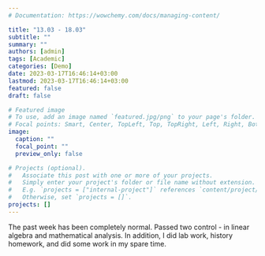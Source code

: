 ```yaml
---
# Documentation: https://wowchemy.com/docs/managing-content/

title: "13.03 - 18.03"
subtitle: ""
summary: ""
authors: [admin]
tags: [Academic]
categories: [Demo]
date: 2023-03-17T16:46:14+03:00
lastmod: 2023-03-17T16:46:14+03:00
featured: false
draft: false

# Featured image
# To use, add an image named `featured.jpg/png` to your page's folder.
# Focal points: Smart, Center, TopLeft, Top, TopRight, Left, Right, BottomLeft, Bottom, BottomRight.
image:
  caption: ""
  focal_point: ""
  preview_only: false

# Projects (optional).
#   Associate this post with one or more of your projects.
#   Simply enter your project's folder or file name without extension.
#   E.g. `projects = ["internal-project"]` references `content/project/deep-learning/index.md`.
#   Otherwise, set `projects = []`.
projects: []
---
```


The past week has been completely normal. Passed two control - in linear algebra and mathematical analysis. In addition, I did lab work, history homework, and did some work in my spare time.
